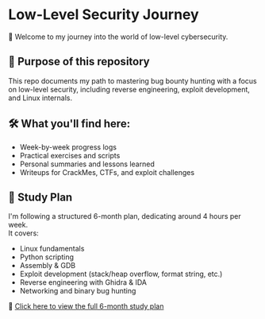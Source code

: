 # Low-Level Security Journey

👋 Welcome to my journey into the world of low-level cybersecurity.

## 🎯 Purpose of this repository
This repo documents my path to mastering bug bounty hunting with a focus on low-level security, including reverse engineering, exploit development, and Linux internals.

## 🛠️ What you'll find here:
- Week-by-week progress logs
- Practical exercises and scripts
- Personal summaries and lessons learned
- Writeups for CrackMes, CTFs, and exploit challenges

## 📅 Study Plan
I'm following a structured 6-month plan, dedicating around 4 hours per week.  
It covers:  
- Linux fundamentals  
- Python scripting  
- Assembly & GDB  
- Exploit development (stack/heap overflow, format string, etc.)  
- Reverse engineering with Ghidra & IDA  
- Networking and binary bug hunting  

📄 [Click here to view the full 6-month study plan](full-study-plan.md)
